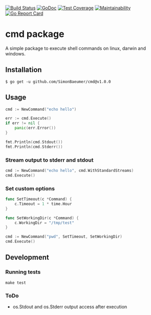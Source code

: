 [![Build Status](https://travis-ci.org/SimonBaeumer/cmd.svg?branch=master)](https://travis-ci.org/SimonBaeumer/cmd)
[![GoDoc](https://godoc.org/github.com/SimonBaeumer/cmd?status.svg)](https://godoc.org/github.com/SimonBaeumer/cmd)
[![Test Coverage](https://api.codeclimate.com/v1/badges/af3487439a313d580619/test_coverage)](https://codeclimate.com/github/SimonBaeumer/cmd/test_coverage)
[![Maintainability](https://api.codeclimate.com/v1/badges/af3487439a313d580619/maintainability)](https://codeclimate.com/github/SimonBaeumer/cmd/maintainability)
[![Go Report Card](https://goreportcard.com/badge/github.com/SimonBaeumer/cmd)](https://goreportcard.com/report/github.com/SimonBaeumer/cmd)

# cmd package

A simple package to execute shell commands on linux, darwin and windows.

## Installation

`$ go get -u github.com/SimonBaeumer/cmd@v1.0.0`

## Usage

```go
cmd := NewCommand("echo hello")

err := cmd.Execute()
if err != nil {
    panic(err.Error())    
}

fmt.Println(cmd.Stdout())
fmt.Println(cmd.Stderr())
```

### Stream output to stderr and stdout

```go
cmd := NewCommand("echo hello", cmd.WithStandardStreams)
cmd.Execute()
```

### Set custom options

```go
func SetTimeout(c *Command) {
    c.Timeout = 1 * time.Hour
}

func SetWorkingDir(c *Command) {
    c.WorkingDir = "/tmp/test"
}

cmd := NewCommand("pwd", SetTimeout, SetWorkingDir)
cmd.Execute()
```

## Development

### Running tests

```
make test
```

### ToDo

 - os.Stdout and os.Stderr output access after execution